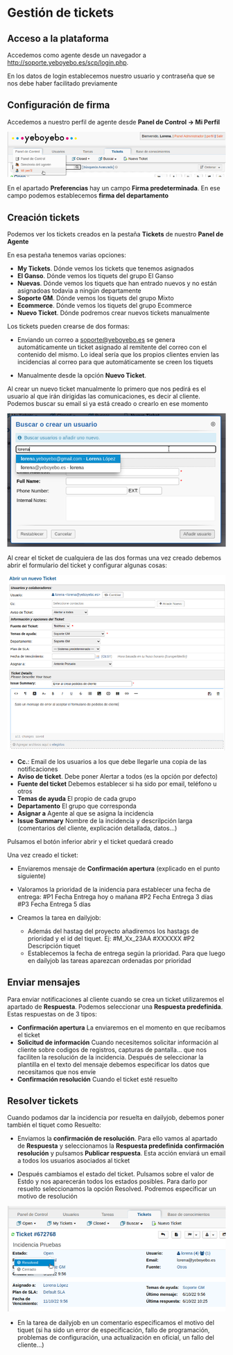 # Gestión de tickets

## Acceso a la plataforma
Accedemos como agente desde un navegador a http://soporte.yeboyebo.es/scp/login.php.

En los datos de login establecemos nuestro usuario y contraseña que se nos debe haber facilitado previamente


## Configuración de firma
Accedemos a nuestro perfil de agente desde **Panel de Control -> Mi Perfil**

![Mi Perfil](./img/menu_miperfil.png)

En el apartado **Preferencias** hay un campo **Firma predeterminada**. En ese campo podemos establecemos **firma del departamento**


## Creación tickets
Podemos ver los tickets creados en la pestaña **Tickets** de nuestro **Panel de Agente**

En esa pestaña tenemos varias opciones:


- **My Tickets**. Dónde vemos los tickets que tenemos asignados
- **El Ganso**. Dónde vemos los tiquets del grupo El Ganso
- **Nuevas**. Dónde vemos los tiquets que han entrado nuevos y no están asignadoas todavia a ningún departamente
- **Soporte GM**. Dónde vemos los tiquets del grupo Mixto
- **Ecommerce**. Dónde vemos los tiquets del grupo Ecommerce
- **Nuevo Ticket**. Dónde podremos crear nuevos tickets manualmente

Los tickets pueden crearse de dos formas:

- Enviando un correo a soporte@yeboyebo.es se genera automáticamente un ticket asignado al remitente del correo con el contenido del mismo. Lo ideal sería que los propios clientes envien las incidencias al correo para que automáticamente se creen los tiquets

- Manualmente desde la opción **Nuevo Ticket**.


Al crear un nuevo ticket manualmente lo primero que nos pedirá es el usuario al que irán dirigidas las comunicaciones, es decir al cliente. Podemos buscar su email si ya está creado o crearlo en ese momento

![Buscar usuario](./img/busca_usuario.png)


Al crear el ticket de cualquiera de las dos formas una vez creado debemos abrir el formulario del ticket y configurar algunas cosas:

![Nuevo ticket](./img/nuevo_ticket.png)

- **Cc.**: Email de los usuarios a los que debe llegarle una copia de las notificaciones
- **Aviso de ticket**. Debe poner Alertar a todos (es la opción por defecto)
- **Fuente del ticket** Debemos establecer si ha sido por email, teléfono u otros
- **Temas de ayuda** El propio de cada grupo
- **Departamento** El grupo que corresponda
- **Asignar a** Agente al que se asigna la incidencia
- **Issue Summary** Nombre de la incidencia y descrilpción larga (comentarios del cliente, explicación detallada, datos...)

Pulsamos el botón inferior abrir y el ticket quedará creado

Una vez creado el ticket:

- Enviaremos mensaje de **Confirmación apertura** (explicado en el punto siguiente)
- Valoramos la prioridad de la inidencia para establecer una fecha de entrega:
    #P1 Fecha Entrega hoy o mañana
    #P2 Fecha Entrega 3 días
    #P3 Fecha Entrega 5 días

- Creamos la tarea en dailyjob:
    - Además del hastag del proyecto añadiremos los hastags de prioridad y el id del tiquet. Ej: #M_Xx_23AA #XXXXXX #P2 Descripción tiquet
    - Establecemos la fecha de entrega según la prioridad. Para que luego en dailyjob las tareas aparezcan ordenadas por prioridad

## Enviar mensajes
Para enviar notificaciones al cliente cuando se crea un ticket utilizaremos el apartado de **Respuesta**.
Podemos seleccionar una **Respuesta predefinida**. Estas respuestas on de 3 tipos:
- **Confirmación apertura** La enviaremos en el momento en que recibamos el ticket
- **Solicitud de información** Cuando necesitemos solicitar información al cliente sobre codigos de registros, capturas de pantalla... que nos faciliten la resolución de la incidencia. Después de seleccionar la plantilla en el texto del mensaje debemos especificar los datos que necesitamos que nos envíe
- **Confirmación resolución** Cuando el ticket esté resuelto


## Resolver tickets
Cuando podamos dar la incidencia por resuelta en dailyjob, debemos poner también el tiquet como Resuelto:

- Enviamos la **confirmación de resolución**. Para ello vamos al apartado de **Respuesta** y seleccionamos la **Respuesta predefinida** **confirmación resolución** y pulsamos **Publicar respuesta**. Esta acción enviará un email a todos los usuarios asociados al ticket

- Después cambiamos el estado del ticket. Pulsamos sobre el valor de Estdo y nos aparecerán todos los estados posibles. Para darlo por resuelto seleccionamos la opción Resolved. Podremos especificar un motivo de resolución

![Resolver ticket](./img/resolver_ticket.png)

- En la tarea de dailyjob en un comentario especificamos el motivo del tiquet (si ha sido un error de especificación, fallo de programación, problemas de configuración, una actualización en oficial, un fallo del cliente...)